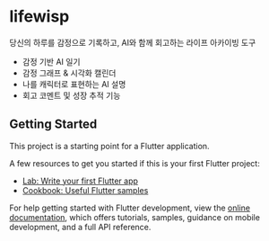 # lifewisp

당신의 하루를 감정으로 기록하고, AI와 함께 회고하는 라이프 아카이빙 도구

- 감정 기반 AI 일기
- 감정 그래프 & 시각화 캘린더
- 나를 캐릭터로 표현하는 AI 설명
- 회고 코멘트 및 성장 추적 기능

## Getting Started

This project is a starting point for a Flutter application.

A few resources to get you started if this is your first Flutter project:

- [Lab: Write your first Flutter app](https://docs.flutter.dev/get-started/codelab)
- [Cookbook: Useful Flutter samples](https://docs.flutter.dev/cookbook)

For help getting started with Flutter development, view the
[online documentation](https://docs.flutter.dev/), which offers tutorials,
samples, guidance on mobile development, and a full API reference.
